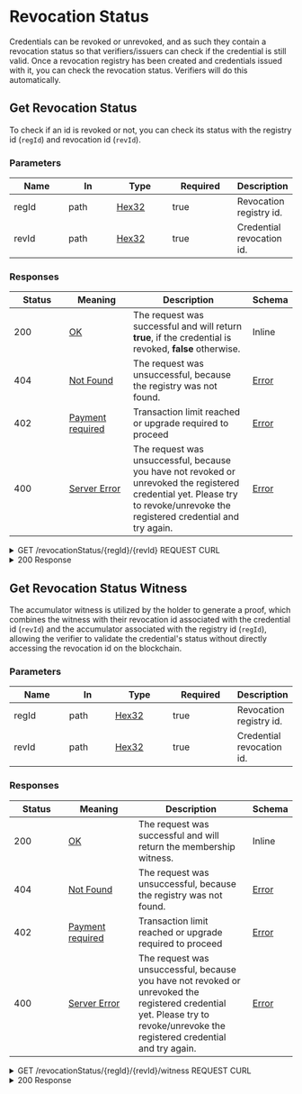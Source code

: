# Revocation Status

Credentials can be revoked or unrevoked, and as such they contain a revocation status so that verifiers/issuers can check if the credential is still valid. Once a revocation registry has been created and credentials issued with it, you can check the revocation status. Verifiers will do this automatically.

## Get Revocation Status

To check if an id is revoked or not, you can check its status with the registry id (`regId`) and revocation id (`revId`).

### Parameters <a href="#get-revocation-status-parameters" id="get-revocation-status-parameters"></a>

<table data-full-width="true"><thead><tr><th width="118">Name</th><th width="106">In</th><th width="117">Type</th><th width="130">Required</th><th>Description</th></tr></thead><tbody><tr><td>regId</td><td>path</td><td><a href="index.html.md#schemahex32">Hex32</a></td><td>true</td><td>Revocation registry id.</td></tr><tr><td>revId</td><td>path</td><td><a href="index.html.md#schemahex32">Hex32</a></td><td>true</td><td>Credential revocation id.</td></tr></tbody></table>

### Responses <a href="#get-revocation-status-responses" id="get-revocation-status-responses"></a>

<table><thead><tr><th width="131">Status</th><th width="144">Meaning</th><th width="304">Description</th><th>Schema</th></tr></thead><tbody><tr><td>200</td><td><a href="https://tools.ietf.org/html/rfc7231#section-6.3.1">OK</a></td><td>The request was successful and will return <strong>true</strong>, if the credential is revoked, <strong>false</strong> otherwise.</td><td>Inline</td></tr><tr><td>404</td><td><a href="https://tools.ietf.org/html/rfc7231#section-6.5.4">Not Found</a></td><td>The request was unsuccessful, because the registry was not found.</td><td><a href="index.html.md#schemaerror">Error</a></td></tr><tr><td>402</td><td><a href="https://developer.mozilla.org/en-US/docs/Web/HTTP/Status/402">Payment required</a></td><td>Transaction limit reached or upgrade required to proceed</td><td><a href="index.html.md#schemaerror">Error</a></td></tr><tr><td>400</td><td><a href="https://datatracker.ietf.org/doc/html/rfc7231#section-6.6.1">Server Error</a></td><td>The request was unsuccessful, because you have not revoked or unrevoked the registered credential yet. Please try to revoke/unrevoke the registered credential and try again.</td><td><a href="index.html.md#schemaerror">Error</a></td></tr></tbody></table>

<details>

<summary>GET /revocationStatus/{regId}/{revId} REQUEST CURL</summary>

```bash
curl --location --request GET https://api.dock.io/revocationStatus/{regId}/{revId} \
  --header 'DOCK-API-TOKEN: API_KEY' \
  --data-raw ''

```

</details>

<details>

<summary>200 Response</summary>

```json
{
  "type": true
}
```

</details>

## Get Revocation Status Witness

The accumulator witness is utilized by the holder to generate a proof, which combines the witness with their revocation id associated with the credential id (`revId`) and the accumulator associated with the registry id (`regId`), allowing the verifier to validate the credential's status without directly accessing the revocation id on the blockchain.

### Parameters <a href="#get-revocation-status-parameters" id="get-revocation-status-parameters"></a>

<table><thead><tr><th width="113">Name</th><th width="93">In</th><th width="117">Type</th><th width="123">Required</th><th>Description</th></tr></thead><tbody><tr><td>regId</td><td>path</td><td><a href="index.html.md#schemahex32">Hex32</a></td><td>true</td><td>Revocation registry id.</td></tr><tr><td>revId</td><td>path</td><td><a href="index.html.md#schemahex32">Hex32</a></td><td>true</td><td>Credential revocation id.</td></tr></tbody></table>

### Responses <a href="#get-revocation-status-responses" id="get-revocation-status-responses"></a>

<table><thead><tr><th width="129">Status</th><th width="173">Meaning</th><th width="283">Description</th><th>Schema</th></tr></thead><tbody><tr><td>200</td><td><a href="https://tools.ietf.org/html/rfc7231#section-6.3.1">OK</a></td><td>The request was successful and will return the membership witness.</td><td>Inline</td></tr><tr><td>404</td><td><a href="https://tools.ietf.org/html/rfc7231#section-6.5.4">Not Found</a></td><td>The request was unsuccessful, because the registry was not found.</td><td><a href="index.html.md#schemaerror">Error</a></td></tr><tr><td>402</td><td><a href="https://developer.mozilla.org/en-US/docs/Web/HTTP/Status/402">Payment required</a></td><td>Transaction limit reached or upgrade required to proceed</td><td><a href="index.html.md#schemaerror">Error</a></td></tr><tr><td>400</td><td><a href="https://datatracker.ietf.org/doc/html/rfc7231#section-6.6.1">Server Error</a></td><td>The request was unsuccessful, because you have not revoked or unrevoked the registered credential yet. Please try to revoke/unrevoke the registered credential and try again.</td><td><a href="index.html.md#schemaerror">Error</a></td></tr></tbody></table>

<details>

<summary>GET /revocationStatus/{regId}/{revId}/witness REQUEST CURL</summary>

```bash

curl --location --request GET https://api.dock.io/revocationStatus/{regId}/{revId} \
  --header 'DOCK-API-TOKEN: API_KEY' \
  --data-raw ''
```

</details>

<details>

<summary>200 Response</summary>

```json
{
  "value": "0x81aa308882b663491e2b42803ad0855b030d92a586bc378bc844e1e003c8098a23f0d7d75b4fdbfb4b42cfc42aca8ad3"
}
```

</details>
